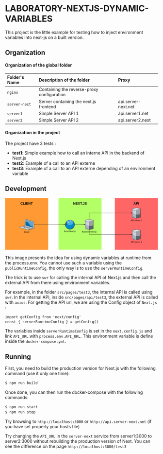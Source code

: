 # LABORATORY-NEXTJS-DYNAMIC-VARIABLES

This project is the little example for testing how to inject environment variables into next-js on a built version.

## Organization

#### Organization of the global folder

| Folder's Name  | Description of the folder                               | Proxy               |
| :------------- | :------------------------------------------------------ | :------------------ |
| `nginx`        | Containing the reverse-proxy configuration              |                     |
| `server-next`  | Server containing the next.js frontend                  | api.server-next.net |
| `server1`      | Simple Server API 1                                     | api.server1.net     |
| `server2`      | Simple Server API 2                                     | api.server2.next    |

#### Organization in the project

The project have 3 tests :

- **test1**: Simple example how to call an interne API in the backend of Next.js
- **test2**: Example of a call to an API externe
- **test3**: Example of a call to an API externe depending of an environment variable

## Development

![Alt text](documentation/presentation.png?raw=true "NEXTJS")

This image presents the idea for using dynamic variables at runtime from the process.env. You cannot use such a variable using the `publicRuntimeConfig`, the only way is to use the `serverRuntimeConfig`.

The trick is to use `swr` for calling the internal API of Next.js and then call the external API from there using environment variables.

For example, in the folder `src/pages/test3`, the internal API is called using `swr`. In the internal API, inside `src/pages/api/test3`, the external API is called with `axios`. For getting the API url, we are using the Config object of `Next.js` :

```
import getConfig from 'next/config'
const { serverRuntimeConfig } = getConfig()
```

The variables inside `serverRuntimeConfig` is set in the `next.config.js` and link `API_URL` with `process.env.API_URL`. This environment variable is define inside the `docker-compose.yml`.

## Running

First, you need to build the production version for Next.js with the following command (use it only one time):

```bash
$ npm run build
```

Once done, you can then run the docker-compose with the following commands:

```bash
$ npm run start
$ npm run stop
```

Try browsing to `http://localhost:3000` or `http://api.server-next.net` (if you have set properly your hosts file)

Try changing the `API_URL` in the `server-next` service from server1:3000 to server2:3000 without rebuilding the production version of Next.
You can see the difference on the page `http://localhost:3000/test3`
